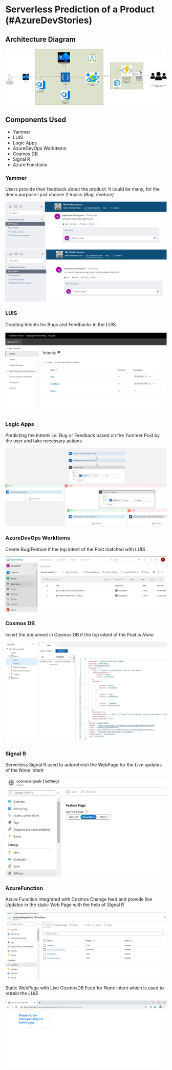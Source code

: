 # Serverless Prediction of a Product (#AzureDevStories)


## Architecture Diagram

![](./Images/AzureDevStories.jpg)



## Components Used

- Yammer
- LUIS
- Logic Apps
- AzureDevOps WorkItems
- Cosmos DB
- Signal R
- Azure Functions

### Yammer 

Users provide their feedback about the product. It could be many, for the demo purpose I just choose 2 topics *(Bug, Feature)*

![](./Images/Yammer_Post1.jpg)
![](./Images/Yammer_Post2.jpg)

### LUIS

Creating Intents for Bugs and Feedbacks in the LUIS.

![](./Images/LUIS.jpg)

### Logic Apps

Predicting the Intents i.e, Bug or Feedback based on the Yammer Post by the user and take necessary actions

![](./Images/LogicApp.jpg)

### AzureDevOps WorkItems

Create Bug/Feature if the top intent of the Post matched with LUIS 

![](./Images/AzureDevOps_WorkItems.JPG)



### Cosmos DB

Insert the document in Cosmos DB if the top intent of the Post is *None*

![](./Images/CosmosDB.jpg)

### Signal R

Serverless Signal R used to autorefresh the WebPage for the Live updates of the *None* intent

![](./Images/SignalR.JPG)


### AzureFunction

Azure Function Integrated with Cosmos Change feed and provide live Updates in the static Web Page with the help of Signal R

![](./Images/AzFunction.JPG)

Static WebPage with Live CosmosDB Feed for *None* intent which is used to retrain the *LUIS* 

![](./Images/AzFunction_CosmosLiveFeed.JPG)






